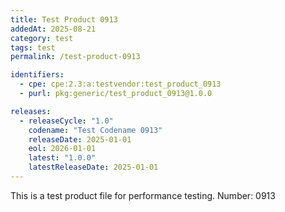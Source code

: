 ```yaml
---
title: Test Product 0913
addedAt: 2025-08-21
category: test
tags: test
permalink: /test-product-0913

identifiers:
  - cpe: cpe:2.3:a:testvendor:test_product_0913
  - purl: pkg:generic/test_product_0913@1.0.0

releases:
  - releaseCycle: "1.0"
    codename: "Test Codename 0913"
    releaseDate: 2025-01-01
    eol: 2026-01-01
    latest: "1.0.0"
    latestReleaseDate: 2025-01-01
---
```


This is a test product file for performance testing. Number: 0913
